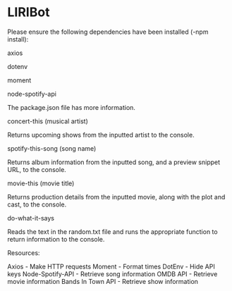 # LIRIBot
Please ensure the following dependencies have been installed (-npm install):

axios

dotenv

moment

node-spotify-api

The package.json file has more information.

concert-this (musical artist)

Returns upcoming shows from the inputted artist to the console.

spotify-this-song (song name)

Returns album information from the inputted song, and a preview snippet URL, to the console.

movie-this (movie title)

Returns production details from the inputted movie, along with the plot and cast, to the console.

do-what-it-says

Reads the text in the random.txt file and runs the appropriate function to return information to the console.

Resources:

Axios - Make HTTP requests
Moment - Format times
DotEnv - Hide API keys
Node-Spotify-API - Retrieve song information
OMDB API - Retrieve movie information
Bands In Town API - Retrieve show information
